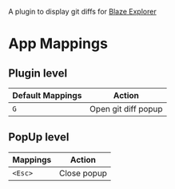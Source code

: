 A plugin to display git diffs for [Blaze Explorer](https://github.com/tomblazejewski/blaze-explorer)

# App Mappings

## Plugin level

| Default Mappings | Action              |
| ---------------- | ------------------- |
| `G`              | Open git diff popup |

## PopUp level

| Mappings | Action      |
| -------- | ----------- |
| `<Esc>`  | Close popup |
